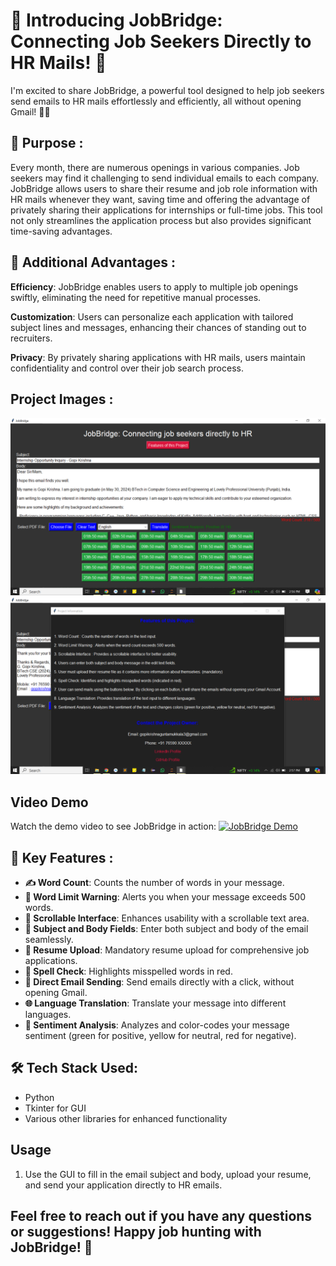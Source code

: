 # 🚀 Introducing JobBridge: Connecting Job Seekers Directly to HR Mails! 🚀

I'm excited to share JobBridge, a powerful tool designed to help job seekers send emails to HR mails effortlessly and efficiently, all without opening Gmail! 📧✨

## 📧 Purpose :
Every month, there are numerous openings in various companies. Job seekers may find it challenging to send individual emails to each company. JobBridge allows users to share their resume and job role information with HR mails whenever they want, saving time and offering the advantage of privately sharing their applications for internships or full-time jobs. This tool not only streamlines the application process but also provides significant time-saving advantages.

## 📧 Additional Advantages :

**Efficiency**: JobBridge enables users to apply to multiple job openings swiftly, eliminating the need for repetitive manual processes.

**Customization**: Users can personalize each application with tailored subject lines and messages, enhancing their chances of standing out to recruiters.

**Privacy**: By privately sharing applications with HR mails, users maintain confidentiality and control over their job search process.

## Project Images :
![Project Image 1](project_images/0.png)
![Project Image 2](project_images/1.png)

## Video Demo
Watch the demo video to see JobBridge in action:
[![JobBridge Demo](https://img.youtube.com/vi/gADj51e5MW0/0.jpg)](https://youtu.be/gADj51e5MW0)


## 🌟 Key Features :

- **✍️ Word Count**: Counts the number of words in your message.
- **🚨 Word Limit Warning**: Alerts you when your message exceeds 500 words.
- **📜 Scrollable Interface**: Enhances usability with a scrollable text area.
- **📝 Subject and Body Fields**: Enter both subject and body of the email seamlessly.
- **📎 Resume Upload**: Mandatory resume upload for comprehensive job applications.
- **🔴 Spell Check**: Highlights misspelled words in red.
- **🚀 Direct Email Sending**: Send emails directly with a click, without opening Gmail.
- **🌐 Language Translation**: Translate your message into different languages.
- **💬 Sentiment Analysis**: Analyzes and color-codes your message sentiment (green for positive, yellow for neutral, red for negative).

## 🛠️ Tech Stack Used:
- Python
- Tkinter for GUI
- Various other libraries for enhanced functionality

## Usage

1. Use the GUI to fill in the email subject and body, upload your resume, and send your application directly to HR emails.

## **Feel free to reach out if you have any questions or suggestions! Happy job hunting with JobBridge!** 🚀

